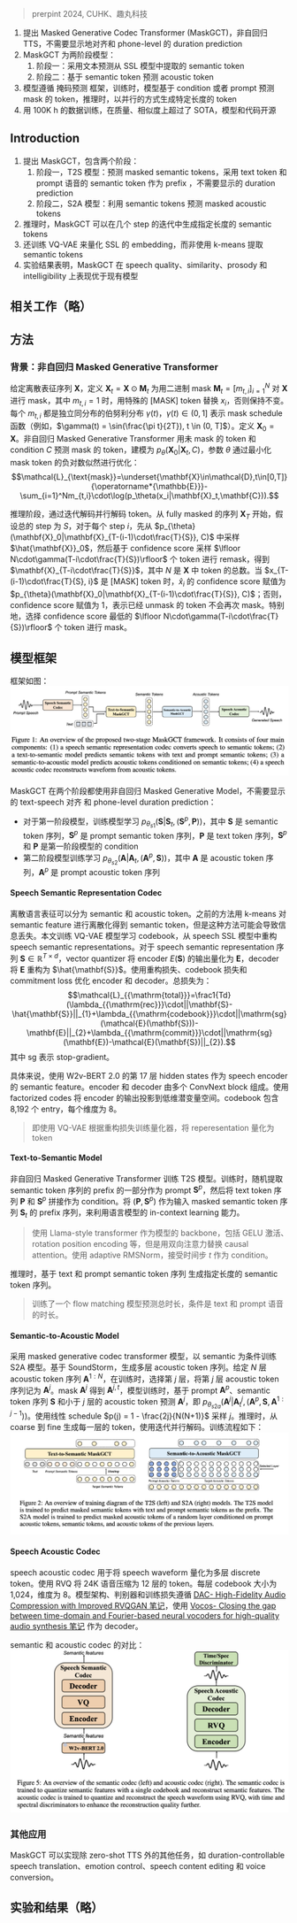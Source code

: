 > prerpint 2024, CUHK、趣丸科技

1. 提出 Masked Generative Codec Transformer (MaskGCT)，非自回归 TTS，不需要显示地对齐和 phone-level 的 duration prediction
2. MaskGCT 为两阶段模型：
	1. 阶段一：采用文本预测从 SSL 模型中提取的 semantic token
	2. 阶段二：基于 semantic token 预测 acoustic token
3. 模型遵循 掩码预测 框架，训练时，模型基于 condition 或者 prompt 预测 mask 的 token，推理时，以并行的方式生成特定长度的 token
4. 用 100K h 的数据训练，在质量、相似度上超过了 SOTA，模型和代码开源

## Introduction

1. 提出 MaskGCT，包含两个阶段：
    1. 阶段一，T2S 模型：预测 masked semantic tokens，采用 text token 和 prompt 语音的 semantic token 作为 prefix ，不需要显示的 duration prediction
    2. 阶段二，S2A 模型：利用 semantic tokens 预测 masked acoustic tokens
2. 推理时，MaskGCT 可以在几个 step 的迭代中生成指定长度的 semantic tokens
3. 还训练 VQ-VAE 来量化 SSL 的 embedding，而非使用 k-means 提取 semantic tokens
4. 实验结果表明，MaskGCT 在 speech quality、similarity、prosody 和 intelligibility 上表现优于现有模型

## 相关工作（略）

## 方法

### 背景：非自回归 Masked Generative Transformer

给定离散表征序列 $\mathbf{X}$，定义 $\mathbf{X}_t = \mathbf{X} \odot \mathbf{M}_t$ 为用二进制 mask $\mathbf{M}_t = [m_{t,i}]_{i=1}^N$ 对 $\mathbf{X}$ 进行 mask，其中 $m_{t,i} = 1$ 时，用特殊的 [MASK] token 替换 $x_i$，否则保持不变。每个 $m_{t,i}$ 都是独立同分布的伯努利分布 $\gamma(t)$，$\gamma(t) \in (0, 1]$ 表示 mask schedule 函数（例如，$\gamma(t) = \sin(\frac{\pi t}{2T}), t \in (0, T]$）。定义 $\mathbf{X}_0 = \mathbf{X}$。非自回归 Masked Generative Transformer 用未 mask 的 token 和 condition $C$ 预测 mask 的 token，建模为 $p_{\theta}(\mathbf{X}_0|\mathbf{X}_t, C)$，参数 $\theta$ 通过最小化 mask token 的负对数似然进行优化：
$$\mathcal{L}_{\text{mask}}=\underset{\mathbf{X}\in\mathcal{D},t\in[0,T]}{\operatorname*{\mathbb{E}}}-\sum_{i=1}^Nm_{t,i}\cdot\log(p_\theta(x_i|\mathbf{X}_t,\mathbf{C})).$$

推理阶段，通过迭代解码并行解码 token。从 fully masked 的序列 $\mathbf{X}_T$ 开始，假设总的 step 为 $S$，对于每个 step $i$，先从 $p_{\theta}(\mathbf{X}_0|\mathbf{X}_{T-(i-1)\cdot\frac{T}{S}}, C)$ 中采样 $\hat{\mathbf{X}}_0$，然后基于 confidence score 采样 $\lfloor N\cdot\gamma(T-i\cdot\frac{T}{S})\rfloor$ 个 token 进行 remask，得到 $\mathbf{X}_{T-i\cdot\frac{T}{S}}$，其中 $N$ 是 $\mathbf{X}$ 中 token 的总数。当 $x_{T-(i-1)\cdot\frac{T}{S}, i}$ 是 [MASK] token 时，$\hat{x}_i$ 的 confidence score 赋值为 $p_{\theta}(\mathbf{X}_0|\mathbf{X}_{T-(i-1)\cdot\frac{T}{S}}, C)$；否则，confidence score 赋值为 1，表示已经 unmask 的 token 不会再次 mask。特别地，选择 confidence score 最低的 $\lfloor N\cdot\gamma(T-i\cdot\frac{T}{S})\rfloor$ 个 token 进行 mask。


## 模型框架

框架如图：
![](image/Pasted%20image%2020241101115148.png)

MaskGCT 在两个阶段都使用非自回归 Masked Generative Model，不需要显示的 text-speech 对齐 和 phone-level duration prediction：
+ 对于第一阶段模型，训练模型学习 $p_{\theta_{s1}}(\mathbf{S}|\mathbf{S}_t, (\mathbf{S}^p, \mathbf{P}))$，其中 $\mathbf{S}$ 是 semantic token 序列，$\mathbf{S}^p$ 是 prompt semantic token 序列，$\mathbf{P}$ 是 text token 序列，$\mathbf{S}^p$ 和 $\mathbf{P}$ 是第一阶段模型的 condition
+ 第二阶段模型训练学习 $p_{\theta_{s2}}(\mathbf{A}|\mathbf{A}_t, (\mathbf{A}^p, \mathbf{S}))$，其中 $\mathbf{A}$ 是 acoustic token 序列，$\mathbf{A}^p$ 是 prompt acoustic token 序列

#### Speech Semantic Representation Codec

离散语言表征可以分为 semantic 和 acoustic token。之前的方法用 k-means 对 semantic feature 进行离散化得到 semantic token，但是这种方法可能会导致信息丢失。本文训练 VQ-VAE 模型学习 codebook，从 speech SSL 模型中重构 speech semantic representations。对于 speech semantic representation 序列 $\mathbf{S} \in \mathbb{R}^{T \times d}$，vector quantizer 将 encoder $E(\mathbf{S})$ 的输出量化为 $\mathbf{E}$，decoder 将 $\mathbf{E}$ 重构为 $\hat{\mathbf{S}}$。使用重构损失、codebook 损失和 commitment loss 优化 encoder 和 decoder。总损失为：
$$\mathcal{L}_{{\mathrm{total}}}=\frac1{Td}(\lambda_{{\mathrm{rec}}}\cdot||\mathbf{S}-\hat{\mathbf{S}}||_{1}+\lambda_{{\mathrm{codebook}}}\cdot||\mathrm{sg}(\mathcal{E}(\mathbf{S}))-\mathbf{E}||_{2}+\lambda_{{\mathrm{commit}}}\cdot||\mathrm{sg}(\mathbf{E})-\mathcal{E}(\mathbf{S})||_{2}).$$
其中 $\mathrm{sg}$ 表示 stop-gradient。

具体来说，使用 W2v-BERT 2.0 的第 17 层 hidden states 作为 speech encoder 的 semantic feature。encoder 和 decoder 由多个 ConvNext block 组成。使用 factorized codes 将 encoder 的输出投影到低维潜变量空间。codebook 包含 8,192 个 entry，每个维度为 8。
> 即使用 VQ-VAE 根据重构损失训练量化器，将 reperesentation 量化为 token

#### Text-to-Semantic Model

非自回归 Masked Generative Transformer 训练 T2S 模型。训练时，随机提取 semantic token 序列的 prefix 的一部分作为 prompt $\mathbf{S}^p$，然后将 text token 序列 $\mathbf{P}$ 和 $\mathbf{S}^p$ 拼接作为 condition。将 $(\mathbf{P}, \mathbf{S}^p)$ 作为输入 masked semantic token 序列 $\mathbf{S}_t$ 的 prefix 序列，来利用语言模型的 in-context learning 能力。
> 使用 Llama-style transformer 作为模型的 backbone，包括 GELU 激活、rotation position encoding 等，但是用双向注意力替换 causal attention。使用 adaptive RMSNorm，接受时间步 $t$ 作为 condition。

推理时，基于 text 和 prompt semantic token 序列 生成指定长度的 semantic token 序列。
> 训练了一个 flow matching 模型预测总时长，条件是 text 和 prompt 语音的时长。

#### Semantic-to-Acoustic Model

采用 masked generative codec transformer 模型，以 semantic 为条件训练 S2A 模型。基于 SoundStorm，生成多层 acoustic token 序列。给定 $N$ 层 acoustic token 序列 $\mathbf{A}^{1:N}$，在训练时，选择第 $j$ 层，将第 $j$ 层 acoustic token 序列记为 $\mathbf{A}^j$。mask $\mathbf{A}^j$ 得到 $\mathbf{A}^{j,t}$，模型训练时，基于 prompt $\mathbf{A}^p$、semantic token 序列 $\mathbf{S}$ 和小于 $j$ 层的 acoustic token 预测 $\mathbf{A}^j$，即 $p_{\theta_{s2a}}(\mathbf{A}^j|\mathbf{A}^{j}_t, (\mathbf{A}^p, \mathbf{S}, \mathbf{A}^{1:j-1}))$。使用线性 schedule $p(j) = 1 - \frac{2j}{N(N+1)}$ 采样 $j$。推理时，从 coarse 到 fine 生成每一层的 token，使用迭代并行解码。训练流程如下：
![](image/Pasted%20image%2020241101160827.png)


#### Speech Acoustic Codec

speech acoustic codec 用于将 speech waveform 量化为多层 discrete token。使用 RVQ 将 24K 语音压缩为 12 层的 token。每层 codebook 大小为 1,024，维度为 8。模型架构、判别器和训练损失遵循 [DAC- High-Fidelity Audio Compression with Improved RVQGAN 笔记](DAC-%20High-Fidelity%20Audio%20Compression%20with%20Improved%20RVQGAN%20笔记.md)，使用 [Vocos- Closing the gap between time-domain and Fourier-based neural vocoders for high-quality audio synthesis 笔记](轻量化/Vocos-%20Closing%20the%20gap%20between%20time-domain%20and%20Fourier-based%20neural%20vocoders%20for%20high-quality%20audio%20synthesis%20笔记.md) 作为 decoder。

semantic 和 acoustic codec 的对比：
![](image/Pasted%20image%2020241101161122.png)

### 其他应用

MaskGCT 可以实现除 zero-shot TTS 外的其他任务，如 duration-controllable speech translation、emotion control、speech content editing 和 voice conversion。

## 实验和结果（略）
